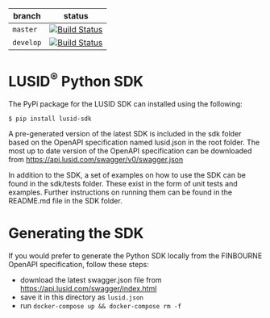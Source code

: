 | branch | status |
| --- | --- |
| `master` |  [![Build Status](https://travis-ci.org/finbourne/lusid-sdk-python-preview.svg?branch=master)](https://travis-ci.org/finbourne/lusid-sdk-python-preview) |
| `develop` | [![Build Status](https://travis-ci.org/finbourne/lusid-sdk-python-preview.svg?branch=develop)](https://travis-ci.org/finbourne/lusid-sdk-python-preview) |

# LUSID<sup>®</sup> Python SDK

The PyPi package for the LUSID SDK can installed using the following:

```
$ pip install lusid-sdk
```

A pre-generated version of the latest SDK is included in the sdk folder based on the OpenAPI specification named lusid.json in the root folder. The most up to date version of the OpenAPI specification can be downloaded from https://api.lusid.com/swagger/v0/swagger.json

In addition to the SDK, a set of examples on how to use the SDK can be found in the sdk/tests folder. These exist in the form of unit tests and examples. Further instructions on running them can be found in the README.md file in the SDK folder.

# Generating the SDK

If you would prefer to generate the Python SDK locally from the FINBOURNE OpenAPI specification, follow these steps:
  * download the latest swagger.json file from https://api.lusid.com/swagger/index.html
  * save it in this directory as `lusid.json`
  * run `docker-compose up && docker-compose rm -f`
